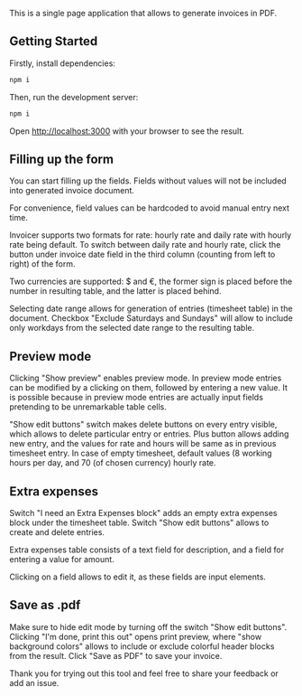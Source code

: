 This is a single page application that allows to generate invoices in PDF.

## Getting Started

Firstly, install dependencies:

```bash
npm i
```

Then, run the development server:

```bash
npm i
```

Open [http://localhost:3000](http://localhost:3000) with your browser to see the result.

## Filling up the form

You can start filling up the fields. Fields without values will not be included into generated invoice document.

For convenience, field values can be hardcoded to avoid manual entry next time.

Invoicer supports two formats for rate: hourly rate and daily rate with hourly rate being default. To switch between daily rate and hourly rate, click the button under invoice date field in the third column (counting from left to right) of the form.

Two currencies are supported: $ and €, the former sign is placed before the number in resulting table, and the latter is placed behind.

Selecting date range allows for generation of entries (timesheet table) in the document. Checkbox "Exclude Saturdays and Sundays" will allow to include only workdays from the selected date range to the resulting table. 

## Preview mode
Clicking "Show preview" enables preview mode. In preview mode entries can be modified by a clicking on them, followed by entering a new value. It is possible because in preview mode entries are actually input fields pretending to be unremarkable table cells.

"Show edit buttons" switch makes delete buttons on every entry visible, which allows to delete particular entry or entries. Plus button allows adding new entry, and the values for rate and hours will be same as in previous timesheet entry. In case of empty timesheet, default values (8 working hours per day, and 70 (of chosen currency) hourly rate.

## Extra expenses
Switch "I need an Extra Expenses block" adds an empty extra expenses block under the timesheet table. Switch "Show edit buttons" allows to create and delete entries. 

Extra expenses table consists of a text field for description, and a field for entering a value for amount. 

Clicking on a field allows to edit it, as these fields are input elements.

## Save as .pdf
Make sure to hide edit mode by turning off the switch "Show edit buttons". Clicking "I'm done, print this out" opens print preview, where "show background colors" allows to include or exclude colorful header blocks from the result. Click "Save as PDF" to save your invoice.

Thank you for trying out this tool and feel free to share your feedback or add an issue.

